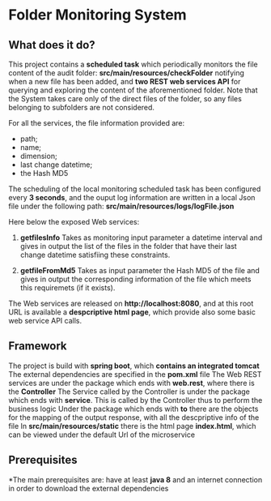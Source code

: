 # Folder Monitoring System

## What does it do?
This project contains a **scheduled task** which periodically monitors the file content of the audit folder: **src/main/resources/checkFolder** notifying when a new file has been added, and **two REST web services API** for querying and exploring the content of the aforementioned folder.
Note that the System takes care only of the direct files of the folder, so any files belonging to subfolders are not considered.

For all the services, the file information provided are: 
* path;
* name;
* dimension;
* last change datetime;
* the Hash MD5

The scheduling of the local monitoring scheduled task has been configured every **3 seconds**, and the ouput log information are written in a local Json file under the following path:
**src/main/resources/logs/logFile.json**

Here below the exposed Web services:

1. **getfilesInfo**
   Takes as monitoring input parameter a datetime interval and gives in output the list of the files in the folder that have their last change datetime satisfiing these   constraints.
   
2. **getfileFromMd5**
   Takes as input parameter the Hash MD5 of the file and gives in output the corresponding information of the file which meets this requiremets (if it exists).

The Web services are released on **http://localhost:8080**, and at this root URL is available a **despcriptive html page**, which provide also some basic web service API calls. 

## Framework
The project is build with **spring boot**, which **contains an integrated tomcat**
The external dependencies are specified in the **pom.xml** file
The Web REST services are under the package which ends with **web.rest**, where there is the **Controller**
The Service called by the Controller is under the package which ends with **service**. This is called by the Controller thus to perform the business logic
Under the package which ends with **to** there are the objects for the mapping of the output response, with all the descpriptive info of the file
In **src/main/resources/static** there is the html page **index.html**, which can be viewed under the default Url of the microservice

## Prerequisites
*The main prerequisites are: have at least **java 8** and an internet connection in order to download the external dependencies
